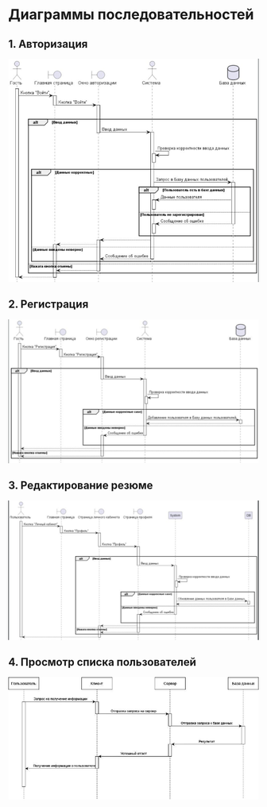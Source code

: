 # Диаграммы последовательностей

## 1. Авторизация                                  
![Диаграммы последовательностей](login.jpg)                                                       
## 2. Регистрация                                               
![Диаграммы последовательностей](registration.jpg)                                                    
## 3. Редактирование резюме
![Диаграммы последовательностей](profile.jpg)
## 4. Просмотр списка пользователей
![Диаграммы последовательностей](photo_2022-12-01_11-52-50.jpg)
